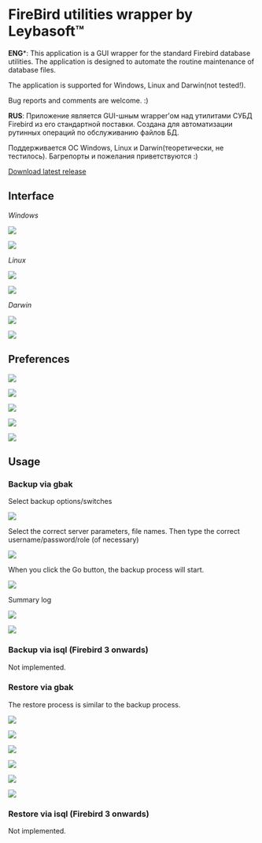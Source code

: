 

# FireBird utilities wrapper by Leybasoft&#8482;



**ENG***: This application is a GUI wrapper for the standard Firebird database utilities. The application is designed to automate the routine maintenance of database files.

The application is supported for Windows, Linux and Darwin(not tested!).

Bug reports and comments are welcome. :)



**RUS**: Приложение является GUI-шным wrapper’ом над утилитами СУБД Firebird из его стандартной поставки. Создана для автоматизации рутинных операций по обслуживанию файлов БД.

Поддерживается ОС Windows, Linux и Darwin(теоретически, не тестилось). Багрепорты и пожелания приветствуются :)

[Download latest release](https://github.com/zoltanleo/fb_util_wrapper/releases)



## Interface

*Windows*

![](/img/pic_win_01.png)

![](/img/pic_win_02.png)



*Linux*

![](/img/pic_lnx_01.png)

![](/img/pic_lnx_02.png)



*Darwin*

![](/img/pic_darwin_01.png)

![](/img/pic_darwin_02.png)

## Preferences

![](/img/pic_win_04.png)

![](/img/pic_win_05.png)

![](/img/pic_win_06.png)

![](/img/pic_win_07.png)

![](/img/pic_win_08.png)



## Usage
### Backup via gbak

Select backup options/switches

![](/img/pic_win_09.png)


Select the correct server parameters, file names. Then type the correct username/password/role (of necessary) 

![](/img/pic_win_10.png)

When you click the Go button, the backup process will start.

![](/img/pic_win_11.png)

Summary log

![](/img/pic_win_12.png)

![](/img/pic_win_13.png)



### Backup via isql (Firebird 3 onwards)

Not implemented.



### Restore via gbak

The restore process is similar to the backup process.

![](/img/pic_win_14.png)

![](/img/pic_win_15.png)

![](/img/pic_win_16.png)

![](/img/pic_win_17.png)

![](/img/pic_win_18.png)

![](/img/pic_win_19.png)



### Restore via isql (Firebird 3 onwards)

Not implemented.